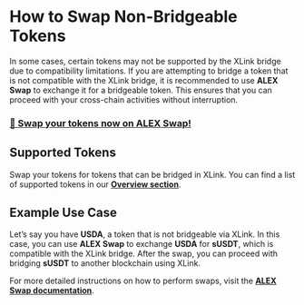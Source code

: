 # How to Swap Non-Bridgeable Tokens

In some cases, certain tokens may not be supported by the XLink bridge due to compatibility limitations. If you are attempting to bridge a token that is not compatible with the XLink bridge, it is recommended to use **ALEX Swap** to exchange it for a bridgeable token. This ensures that you can proceed with your cross-chain activities without interruption.

### [**🔄 Swap your tokens now on ALEX Swap!**](https://app.alexlab.co/swap)

## Supported Tokens

Swap your tokens for tokens that can be bridged in XLink. You can find a list of supported tokens in our [**Overview section**](../../overview/supported-blockchains-and-tokens.md).

## Example Use Case

Let’s say you have **USDA**, a token that is not bridgeable via XLink. In this case, you can use **ALEX Swap** to exchange **USDA** for **sUSDT**, which is compatible with the XLink bridge. After the swap, you can proceed with bridging **sUSDT** to another blockchain using XLink.

For more detailed instructions on how to perform swaps, visit the [**ALEX Swap documentation**](https://docs.alexlab.co/product-features/token-swaps/how-to).